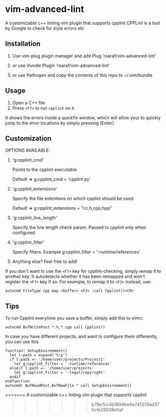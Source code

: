 vim-advanced-lint
================
A customizable c++ linting vim plugin that supports cpplint
CPPLint is a tool by Google to check for style errors etc


Installation
------------
1. Use vim-plug plugin manager and add
       Plug 'rsaraf/vim-advanced-lint'

2. or use Vundle
       Plugin 'rsaraf/vim-advanced-lint'

3. or use Pathogen
   and copy the contents of this repo to ~/.vim/bundle

Usage
-----
1. Open a C++ file
2. Press `<F7>` to run `cpplint` on it

It shows the errors inside a quickfix window, which will allow your to quickly
jump to the error locations by simply pressing [Enter].

Customization
-------------
OPTIONS AVAILABLE:
1. 'g:cpplint_cmd'

      Points to the cpplint executable

      Default => g:cpplint_cmd = 'cpplint.py'

2. 'g:cpplint_extensions'

      Specify the file extentions on which cpplint should be used
   
      Default => g:cpplint_extensions = "cc,h,cpp,hpp"

3. 'g:cpplint_line_length'
     
      Specify the line length check param. Passed to cpplint only when configured

4. 'g:cpplint_filter'

   Specify filters. Example g:cpplint_filter = '-runtime/references'

5. Anything else? Feel free to add!

If you don't want to use the `<F7>` key for cpplint-checking, simply remap it
to another key. It autodetects whether it has been remapped and won't register
the `<F7>` key if so. For example, to remap it to `<F3>` instead, use:

    autocmd FileType cpp map <buffer> <F3> :call Cpplint()<CR>

Tips
----
To run Cpplint everytime you save a buffer, simply add this to vimrc

    autocmd BufWritePost *.h,*.cpp call Cpplint()

In case you have different projects, and want to configure them differently,
you can use this

    function! SetupEnvironment()
      let l:path = expand('%:p')
      if l:path =~ '/home/user/projects/Project1'
        let g:cpplint_filter = '-runtime/references'
      elseif l:path =~ '/home/user/projects'
        let g:cpplint_filter = '-legal/copyright'
      endif
    endfunction
    autocmd! BufReadPost,BufNewFile * call SetupEnvironment()
=======
A customizable c++ linting vim plugin that supports cpplint
>>>>>>> b79e7cc4b1894be6e745519ad375cfe29038e0a1
